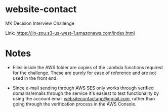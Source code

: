 # website-contact
MK Decision Interview Challenge

Link: https://jin-zou.s3-us-west-1.amazonaws.com/index.html

# Notes
- Files inside the AWS folder are copies of the Lambda functions required for the challenge. 
These are purely for ease of reference and are not used in the front end.

- Since e-mail sending through AWS SES only works through verified domains/emails through the service
it's easiest to test functionality by using the account email websitecontactapp@gmail.com, rather than
going through the verification process in the AWS Console.
